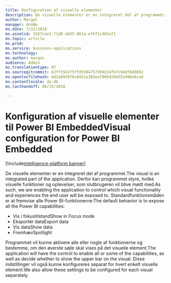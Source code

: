 ```yaml
---
title: Konfiguration af visuelle elementer
description: De visuelle elementer er en integreret del af programmet.
author: MargoC
manager: AnnBe
ms.date: 7/22/2018
ms.assetid: 3167cae1-71d0-4d35-861a-ef471c4b5a71
ms.topic: article
ms.prod: 
ms.service: business-applications
ms.technology: 
ms.author: margoc
audience: Admin
ms.translationtype: HT
ms.sourcegitcommit: 62ff356275ffd55047573b9224fb7c94df8dd602
ms.openlocfilehash: bd2a89297bc0451a382ea798b4284551406e6cad
ms.contentlocale: da-dk
ms.lasthandoff: 08/15/2018

---
```

#  <a name="visual-configuration-for-power-bi-embedded"></a><span data-ttu-id="793cb-103">Konfiguration af visuelle elementer til Power BI Embedded</span><span class="sxs-lookup"><span data-stu-id="793cb-103">Visual configuration for Power BI Embedded</span></span>

[!include[intelligence-platform banner](../../includes/intelligence-platform.md)]




<span data-ttu-id="793cb-104">De visuelle elementer er en integreret del af programmet.</span><span class="sxs-lookup"><span data-stu-id="793cb-104">The visual is an integrated part of the application.</span></span> <span data-ttu-id="793cb-105">Derfor kan programmet styre, hvilke visuelle funktioner og oplevelser, som slutbrugeren vil blive mødt med.</span><span class="sxs-lookup"><span data-stu-id="793cb-105">As such, we are enabling the application to control which visual functionality and experiences the end user will be exposed to.</span></span> <span data-ttu-id="793cb-106">Standardfunktionsmåden er at fremvise alle Power BI-funktionerne:</span><span class="sxs-lookup"><span data-stu-id="793cb-106">The default behavior is to expose all the Power BI capabilities:</span></span>

- <span data-ttu-id="793cb-107">Vis i fokustilstand</span><span class="sxs-lookup"><span data-stu-id="793cb-107">Show in Focus mode</span></span>
- <span data-ttu-id="793cb-108">Eksportér data</span><span class="sxs-lookup"><span data-stu-id="793cb-108">Export data</span></span>
- <span data-ttu-id="793cb-109">Vis data</span><span class="sxs-lookup"><span data-stu-id="793cb-109">Show data</span></span>
- <span data-ttu-id="793cb-110">Fremhæv</span><span class="sxs-lookup"><span data-stu-id="793cb-110">Spotlight</span></span>

<span data-ttu-id="793cb-111">Programmet vil kunne aktivere alle eller nogle af funktionerne og bestemme, om den øverste søjle skal vises på det visuelle element.</span><span class="sxs-lookup"><span data-stu-id="793cb-111">The application will have the control to enable all or some of the capabilities, as well as decide whether to show the upper bar on the visual.</span></span> <span data-ttu-id="793cb-112">Disse indstillinger vil også kunne konfigureres separat for hvert enkelt visuelle element.</span><span class="sxs-lookup"><span data-stu-id="793cb-112">We also allow these settings to be configured for each visual separately.</span></span>

